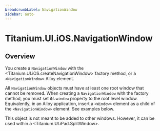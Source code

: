 ```yaml
---
breadcrumbLabel: NavigationWindow
sidebar: auto
---
```


# Titanium.UI.iOS.NavigationWindow

<ProxySummary/>

## Overview

You create a `NavigationWindow` with the <Titanium.UI.iOS.createNavigationWindow> factory method, or
a `<NavigationWindow>` Alloy element.

All `NavigationWindow` objects must have at least one root window that cannot be removed. When
creating a `NavigationWindow` with the factory method, you must set its `window` property to the
root level window. Equivalently, in an Alloy application, insert a `<Window>` element as a child of the
`<NavigationWindow>` element. See examples below.

This object is not meant to be added to other windows. However, it can be used within a <Titanium.UI.iPad.SplitWindow>.

<ApiDocs/>
